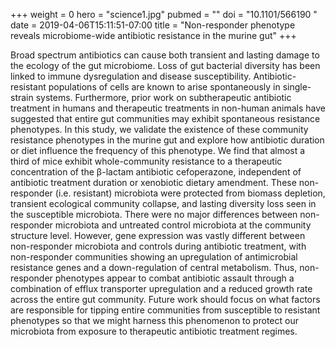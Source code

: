 +++
weight = 0
hero = "science1.jpg"
pubmed = ""
doi = "10.1101/566190 "
date = 2019-04-06T15:11:51-07:00
title = "Non-responder phenotype reveals microbiome-wide antibiotic resistance in the murine gut"
+++

Broad spectrum antibiotics can cause both transient and lasting damage to the ecology of the gut microbiome. Loss of gut bacterial diversity has been linked to immune dysregulation and disease susceptibility. Antibiotic-resistant populations of cells are known to arise spontaneously in single-strain systems. Furthermore, prior work on subtherapeutic antibiotic treatment in humans and therapeutic treatments in non-human animals have suggested that entire gut communities may exhibit spontaneous resistance phenotypes. In this study, we validate the existence of these community resistance phenotypes in the murine gut and explore how antibiotic duration or diet influence the frequency of this phenotype. We find that almost a third of mice exhibit whole-community resistance to a therapeutic concentration of the β-lactam antibiotic cefoperazone, independent of antibiotic treatment duration or xenobiotic dietary amendment. These non-responder (i.e. resistant) microbiota were protected from biomass depletion, transient ecological community collapse, and lasting diversity loss seen in the susceptible microbiota. There were no major differences between non-responder microbiota and untreated control microbiota at the community structure level. However, gene expression was vastly different between non-responder microbiota and controls during antibiotic treatment, with non-responder communities showing an upregulation of antimicrobial resistance genes and a down-regulation of central metabolism. Thus, non-responder phenotypes appear to combat antibiotic assault through a combination of efflux transporter upregulation and a reduced growth rate across the entire gut community. Future work should focus on what factors are responsible for tipping entire communities from susceptible to resistant phenotypes so that we might harness this phenomenon to protect our microbiota from exposure to therapeutic antibiotic treatment regimes.

